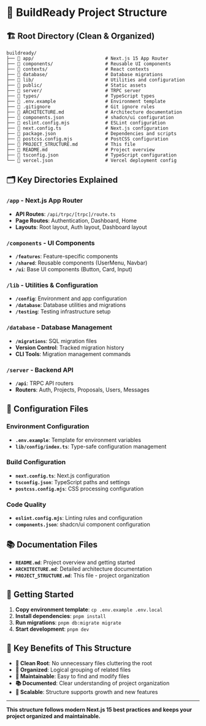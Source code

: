 # 📁 BuildReady Project Structure

## 🏗️ **Root Directory (Clean & Organized)**

```
buildready/
├── 📁 app/                          # Next.js 15 App Router
├── 📁 components/                   # Reusable UI components
├── 📁 contexts/                     # React contexts
├── 📁 database/                     # Database migrations
├── 📁 lib/                          # Utilities and configuration
├── 📁 public/                       # Static assets
├── 📁 server/                       # TRPC server
├── 📁 types/                        # TypeScript types
├── 📄 .env.example                  # Environment template
├── 📄 .gitignore                    # Git ignore rules
├── 📄 ARCHITECTURE.md               # Architecture documentation
├── 📄 components.json               # shadcn/ui configuration
├── 📄 eslint.config.mjs             # ESLint configuration
├── 📄 next.config.ts                # Next.js configuration
├── 📄 package.json                  # Dependencies and scripts
├── 📄 postcss.config.mjs            # PostCSS configuration
├── 📄 PROJECT_STRUCTURE.md          # This file
├── 📄 README.md                     # Project overview
├── 📄 tsconfig.json                 # TypeScript configuration
└── 📄 vercel.json                   # Vercel deployment config
```

## 🗂️ **Key Directories Explained**

### **`/app`** - Next.js App Router
- **API Routes**: `/api/trpc/[trpc]/route.ts`
- **Page Routes**: Authentication, Dashboard, Home
- **Layouts**: Root layout, Auth layout, Dashboard layout

### **`/components`** - UI Components
- **`/features`**: Feature-specific components
- **`/shared`**: Reusable components (UserMenu, Navbar)
- **`/ui`**: Base UI components (Button, Card, Input)

### **`/lib`** - Utilities & Configuration
- **`/config`**: Environment and app configuration
- **`/database`**: Database utilities and migrations
- **`/testing`**: Testing infrastructure setup

### **`/database`** - Database Management
- **`/migrations`**: SQL migration files
- **Version Control**: Tracked migration history
- **CLI Tools**: Migration management commands

### **`/server`** - Backend API
- **`/api`**: TRPC API routers
- **Routers**: Auth, Projects, Proposals, Users, Messages

## 🔧 **Configuration Files**

### **Environment Configuration**
- **`.env.example`**: Template for environment variables
- **`lib/config/index.ts`**: Type-safe configuration management

### **Build Configuration**
- **`next.config.ts`**: Next.js configuration
- **`tsconfig.json`**: TypeScript paths and settings
- **`postcss.config.mjs`**: CSS processing configuration

### **Code Quality**
- **`eslint.config.mjs`**: Linting rules and configuration
- **`components.json`**: shadcn/ui component configuration

## 📚 **Documentation Files**

- **`README.md`**: Project overview and getting started
- **`ARCHITECTURE.md`**: Detailed architecture documentation
- **`PROJECT_STRUCTURE.md`**: This file - project organization

## 🚀 **Getting Started**

1. **Copy environment template**: `cp .env.example .env.local`
2. **Install dependencies**: `pnpm install`
3. **Run migrations**: `pnpm db:migrate migrate`
4. **Start development**: `pnpm dev`

## 🎯 **Key Benefits of This Structure**

- **🧹 Clean Root**: No unnecessary files cluttering the root
- **📁 Organized**: Logical grouping of related files
- **🔧 Maintainable**: Easy to find and modify files
- **📚 Documented**: Clear understanding of project organization
- **🚀 Scalable**: Structure supports growth and new features

---

**This structure follows modern Next.js 15 best practices and keeps your project organized and maintainable.**
